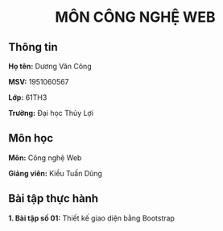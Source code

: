 <h1 align="center"> MÔN CÔNG NGHỆ WEB </h1>

## Thông tin

**Họ tên:** Dương Văn Công

**MSV:** 1951060567

**Lớp:**  61TH3

**Trường:** Đại học Thủy Lợi

## Môn học
**Môn:** Công nghệ Web

**Giảng viên:** Kiều Tuấn Dũng

## Bài tập thực hành
**1. Bài tập số 01:** Thiết kế giao diện bằng Bootstrap
